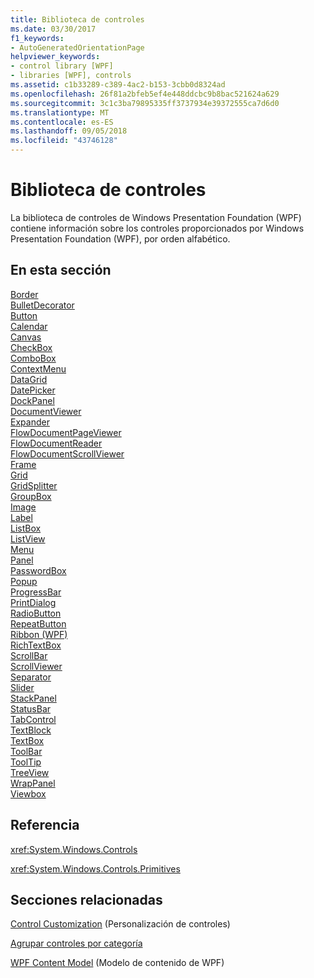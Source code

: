 ```yaml
---
title: Biblioteca de controles
ms.date: 03/30/2017
f1_keywords:
- AutoGeneratedOrientationPage
helpviewer_keywords:
- control library [WPF]
- libraries [WPF], controls
ms.assetid: c1b33289-c389-4ac2-b153-3cbb0d8324ad
ms.openlocfilehash: 26f81a2bfeb5ef4e448ddcbc9b8bac521624a629
ms.sourcegitcommit: 3c1c3ba79895335ff3737934e39372555ca7d6d0
ms.translationtype: MT
ms.contentlocale: es-ES
ms.lasthandoff: 09/05/2018
ms.locfileid: "43746128"
---
```

# <a name="control-library"></a>Biblioteca de controles
La biblioteca de controles de Windows Presentation Foundation (WPF) contiene información sobre los controles proporcionados por Windows Presentation Foundation (WPF), por orden alfabético.  
  
## <a name="in-this-section"></a>En esta sección  
 [Border](../../../../docs/framework/wpf/controls/border.md)  
 [BulletDecorator](../../../../docs/framework/wpf/controls/bulletdecorator.md)  
 [Button](../../../../docs/framework/wpf/controls/button.md)  
 [Calendar](../../../../docs/framework/wpf/controls/calendar.md)  
 [Canvas](../../../../docs/framework/wpf/controls/canvas.md)  
 [CheckBox](../../../../docs/framework/wpf/controls/checkbox.md)  
 [ComboBox](../../../../docs/framework/wpf/controls/combobox.md)  
 [ContextMenu](../../../../docs/framework/wpf/controls/contextmenu.md)  
 [DataGrid](../../../../docs/framework/wpf/controls/datagrid.md)  
 [DatePicker](../../../../docs/framework/wpf/controls/datepicker.md)  
 [DockPanel](../../../../docs/framework/wpf/controls/dockpanel.md)  
 [DocumentViewer](../../../../docs/framework/wpf/controls/documentviewer.md)  
 [Expander](../../../../docs/framework/wpf/controls/expander.md)  
 [FlowDocumentPageViewer](../../../../docs/framework/wpf/controls/flowdocumentpageviewer.md)  
 [FlowDocumentReader](../../../../docs/framework/wpf/controls/flowdocumentreader.md)  
 [FlowDocumentScrollViewer](../../../../docs/framework/wpf/controls/flowdocumentscrollviewer.md)  
 [Frame](../../../../docs/framework/wpf/controls/frame.md)  
 [Grid](../../../../docs/framework/wpf/controls/grid.md)  
 [GridSplitter](../../../../docs/framework/wpf/controls/gridsplitter.md)  
 [GroupBox](../../../../docs/framework/wpf/controls/groupbox.md)  
 [Image](../../../../docs/framework/wpf/controls/image.md)  
 [Label](../../../../docs/framework/wpf/controls/label.md)  
 [ListBox](../../../../docs/framework/wpf/controls/listbox.md)  
 [ListView](../../../../docs/framework/wpf/controls/listview.md)  
 [Menu](../../../../docs/framework/wpf/controls/menu.md)  
 [Panel](../../../../docs/framework/wpf/controls/panel.md)  
 [PasswordBox](../../../../docs/framework/wpf/controls/passwordbox.md)  
 [Popup](../../../../docs/framework/wpf/controls/popup.md)  
 [ProgressBar](../../../../docs/framework/wpf/controls/progressbar.md)  
 [PrintDialog](../../../../docs/framework/wpf/controls/printdialog.md)  
 [RadioButton](../../../../docs/framework/wpf/controls/radiobutton.md)  
 [RepeatButton](../../../../docs/framework/wpf/controls/repeatbutton.md)  
 [Ribbon (WPF)](https://msdn.microsoft.com/library/d2b5749c-43ec-4e1f-9017-8f1d0bbd5d3f)  
 [RichTextBox](../../../../docs/framework/wpf/controls/richtextbox.md)  
 [ScrollBar](../../../../docs/framework/wpf/controls/scrollbar.md)  
 [ScrollViewer](../../../../docs/framework/wpf/controls/scrollviewer.md)  
 [Separator](../../../../docs/framework/wpf/controls/separator.md)  
 [Slider](../../../../docs/framework/wpf/controls/slider.md)  
 [StackPanel](../../../../docs/framework/wpf/controls/stackpanel.md)  
 [StatusBar](../../../../docs/framework/wpf/controls/statusbar.md)  
 [TabControl](../../../../docs/framework/wpf/controls/tabcontrol.md)  
 [TextBlock](../../../../docs/framework/wpf/controls/textblock.md)  
 [TextBox](../../../../docs/framework/wpf/controls/textbox.md)  
 [ToolBar](../../../../docs/framework/wpf/controls/toolbar.md)  
 [ToolTip](../../../../docs/framework/wpf/controls/tooltip.md)  
 [TreeView](../../../../docs/framework/wpf/controls/treeview.md)  
 [WrapPanel](../../../../docs/framework/wpf/controls/wrappanel.md)  
 [Viewbox](../../../../docs/framework/wpf/controls/viewbox.md)  
  
## <a name="reference"></a>Referencia  
 <xref:System.Windows.Controls>  
  
 <xref:System.Windows.Controls.Primitives>  
  
## <a name="related-sections"></a>Secciones relacionadas  
 [Control Customization](../../../../docs/framework/wpf/controls/control-customization.md) (Personalización de controles)  
  
 [Agrupar controles por categoría](../../../../docs/framework/wpf/controls/controls-by-category.md)  
  
 [WPF Content Model](../../../../docs/framework/wpf/controls/wpf-content-model.md) (Modelo de contenido de WPF)
